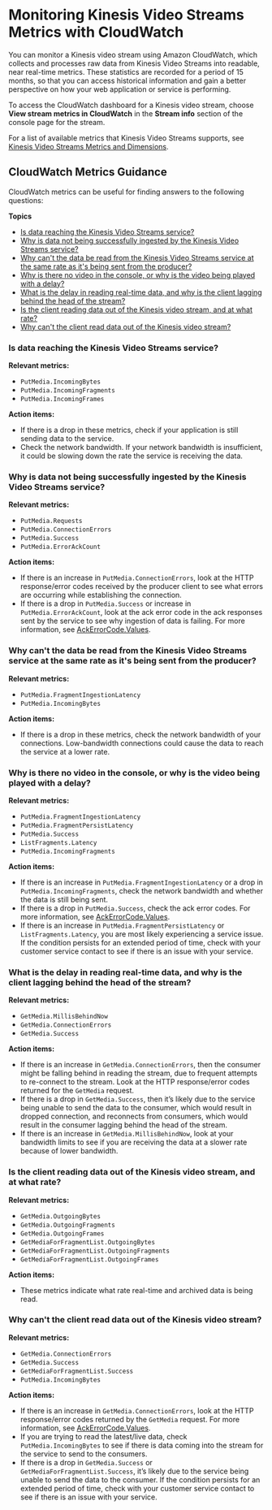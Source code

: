 # Monitoring Kinesis Video Streams Metrics with CloudWatch<a name="monitoring-cloudwatch"></a>

You can monitor a Kinesis video stream using Amazon CloudWatch, which collects and processes raw data from Kinesis Video Streams into readable, near real\-time metrics\. These statistics are recorded for a period of 15 months, so that you can access historical information and gain a better perspective on how your web application or service is performing\. 

To access the CloudWatch dashboard for a Kinesis video stream, choose **View stream metrics in CloudWatch** in the **Stream info** section of the console page for the stream\.

For a list of available metrics that Kinesis Video Streams supports, see [Kinesis Video Streams Metrics and Dimensions](https://docs.aws.amazon.com/AmazonCloudWatch/latest/monitoring/akac-metricscollected.html)\.

## CloudWatch Metrics Guidance<a name="monitoring-cloudwatch-guidance"></a>

CloudWatch metrics can be useful for finding answers to the following questions: 

**Topics**
+ [Is data reaching the Kinesis Video Streams service?](#monitoring-cloudwatch-guidance-incoming)
+ [Why is data not being successfully ingested by the Kinesis Video Streams service?](#monitoring-cloudwatch-guidance-errors)
+ [Why can't the data be read from the Kinesis Video Streams service at the same rate as it's being sent from the producer?](#monitoring-cloudwatch-guidance-rate)
+ [Why is there no video in the console, or why is the video being played with a delay?](#monitoring-cloudwatch-guidance-novideo)
+ [What is the delay in reading real\-time data, and why is the client lagging behind the head of the stream?](#monitoring-cloudwatch-guidance-delay)
+ [Is the client reading data out of the Kinesis video stream, and at what rate?](#monitoring-cloudwatch-guidance-isread)
+ [Why can't the client read data out of the Kinesis video stream?](#monitoring-cloudwatch-guidance-noread)

### Is data reaching the Kinesis Video Streams service?<a name="monitoring-cloudwatch-guidance-incoming"></a>

**Relevant metrics:** 
+ `PutMedia.IncomingBytes`
+ `PutMedia.IncomingFragments`
+ `PutMedia.IncomingFrames`

**Action items:**
+ If there is a drop in these metrics, check if your application is still sending data to the service\.
+ Check the network bandwidth\. If your network bandwidth is insufficient, it could be slowing down the rate the service is receiving the data\.

### Why is data not being successfully ingested by the Kinesis Video Streams service?<a name="monitoring-cloudwatch-guidance-errors"></a>

**Relevant metrics:** 
+ `PutMedia.Requests`
+ `PutMedia.ConnectionErrors`
+ `PutMedia.Success`
+ `PutMedia.ErrorAckCount`

**Action items:**
+ If there is an increase in `PutMedia.ConnectionErrors`, look at the HTTP response/error codes received by the producer client to see what errors are occurring while establishing the connection\.
+ If there is a drop in `PutMedia.Success` or increase in `PutMedia.ErrorAckCount`, look at the ack error code in the ack responses sent by the service to see why ingestion of data is failing\. For more information, see [AckErrorCode\.Values](https://docs.aws.amazon.com/AWSJavaSDK/latest/javadoc/com/amazonaws/services/kinesisvideo/model/AckErrorCode.Values.html)\.

### Why can't the data be read from the Kinesis Video Streams service at the same rate as it's being sent from the producer?<a name="monitoring-cloudwatch-guidance-rate"></a>

**Relevant metrics:** 
+ `PutMedia.FragmentIngestionLatency`
+ `PutMedia.IncomingBytes`

**Action items:**
+ If there is a drop in these metrics, check the network bandwidth of your connections\. Low\-bandwidth connections could cause the data to reach the service at a lower rate\. 

### Why is there no video in the console, or why is the video being played with a delay?<a name="monitoring-cloudwatch-guidance-novideo"></a>

**Relevant metrics:** 
+ `PutMedia.FragmentIngestionLatency`
+ `PutMedia.FragmentPersistLatency`
+ `PutMedia.Success`
+ `ListFragments.Latency`
+ `PutMedia.IncomingFragments`

**Action items:**
+ If there is an increase in `PutMedia.FragmentIngestionLatency` or a drop in `PutMedia.IncomingFragments`, check the network bandwidth and whether the data is still being sent\.
+ If there is a drop in `PutMedia.Success`, check the ack error codes\. For more information, see [AckErrorCode\.Values](https://docs.aws.amazon.com/AWSJavaSDK/latest/javadoc/com/amazonaws/services/kinesisvideo/model/AckErrorCode.Values.html)\.
+ If there is an increase in `PutMedia.FragmentPersistLatency` or `ListFragments.Latency`, you are most likely experiencing a service issue\. If the condition persists for an extended period of time, check with your customer service contact to see if there is an issue with your service\.

### What is the delay in reading real\-time data, and why is the client lagging behind the head of the stream?<a name="monitoring-cloudwatch-guidance-delay"></a>

**Relevant metrics:** 
+ `GetMedia.MillisBehindNow`
+ `GetMedia.ConnectionErrors`
+ `GetMedia.Success`

**Action items:**
+ If there is an increase in `GetMedia.ConnectionErrors`, then the consumer might be falling behind in reading the stream, due to frequent attempts to re\-connect to the stream\. Look at the HTTP response/error codes returned for the `GetMedia` request\.
+ If there is a drop in `GetMedia.Success`, then it’s likely due to the service being unable to send the data to the consumer, which would result in dropped connection, and reconnects from consumers, which would result in the consumer lagging behind the head of the stream\.
+ If there is an increase in `GetMedia.MillisBehindNow`, look at your bandwidth limits to see if you are receiving the data at a slower rate because of lower bandwidth\.

### Is the client reading data out of the Kinesis video stream, and at what rate?<a name="monitoring-cloudwatch-guidance-isread"></a>

**Relevant metrics:** 
+ `GetMedia.OutgoingBytes`
+ `GetMedia.OutgoingFragments`
+ `GetMedia.OutgoingFrames`
+ `GetMediaForFragmentList.OutgoingBytes`
+ `GetMediaForFragmentList.OutgoingFragments`
+ `GetMediaForFragmentList.OutgoingFrames`

**Action items:**
+ These metrics indicate what rate real\-time and archived data is being read\.

### Why can't the client read data out of the Kinesis video stream?<a name="monitoring-cloudwatch-guidance-noread"></a>

**Relevant metrics:** 
+ `GetMedia.ConnectionErrors`
+ `GetMedia.Success`
+ `GetMediaForFragmentList.Success`
+ `PutMedia.IncomingBytes`

**Action items:**
+ If there is an increase in `GetMedia.ConnectionErrors`, look at the HTTP response/error codes returned by the `GetMedia` request\. For more information, see [AckErrorCode\.Values](https://docs.aws.amazon.com/AWSJavaSDK/latest/javadoc/com/amazonaws/services/kinesisvideo/model/AckErrorCode.Values.html)\.
+ If you are trying to read the latest/live data, check `PutMedia.IncomingBytes` to see if there is data coming into the stream for the service to send to the consumers\.
+ If there is a drop in `GetMedia.Success` or `GetMediaForFragmentList.Success`, it’s likely due to the service being unable to send the data to the consumer\. If the condition persists for an extended period of time, check with your customer service contact to see if there is an issue with your service\.